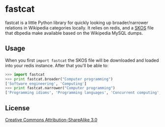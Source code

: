 fastcat
=======

fastcat is a little Python library for quickly looking up broader/narrower 
relations in Wikipedia categories locally. It relies on redis, and a 
[SKOS](http://downloads.dbpedia.org/current/en/skos_categories_en.nt.bz2) 
file that dbpedia make available based on the Wikipedia MySQL dumps.


Usage
-----

When you first `import fastcat` the SKOS file will be downloaded and loaded 
into your redis instance. After that you'll be able to:

```python
>>> import fastcat
>>> print fastcat.broader("Computer programming")
['Software engineering', 'Computing']
>>> print fastcat.narrower("Computer programming")
['Programming idioms', 'Programming languages', 'Concurrent computing', 'Source code', 'Refactoring', 'Data structures', 'Programming games', 'Computer programmers', 'Version control', 'Anti-patterns', 'Programming constructs', 'Algorithms', 'Web Services tools', 'Programming paradigms', 'Software optimization', 'Debugging', 'Computer programming tools', 'Computer libraries', 'Programming contests', 'Archive networks', 'Self-hosting software', 'Educational abstract machines', 'Software design patterns', 'Computer arithmetic']
```

License
-------

[Creative Commons Attribution-ShareAlike 3.0](http://creativecommons.org/licenses/by-sa/3.0/)
